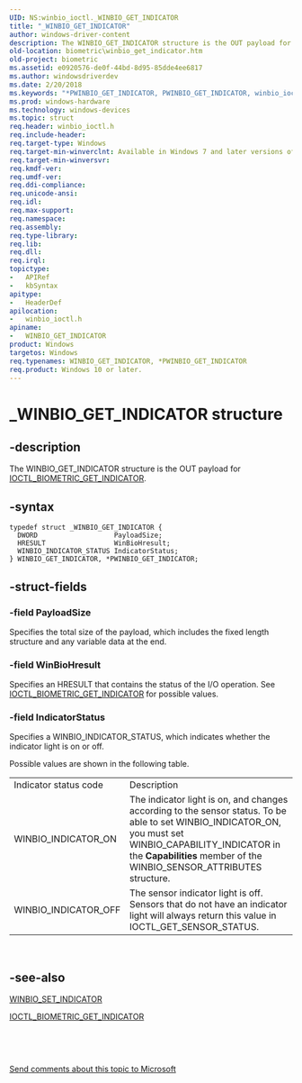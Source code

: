 ```yaml
---
UID: NS:winbio_ioctl._WINBIO_GET_INDICATOR
title: "_WINBIO_GET_INDICATOR"
author: windows-driver-content
description: The WINBIO_GET_INDICATOR structure is the OUT payload for IOCTL_BIOMETRIC_GET_INDICATOR.
old-location: biometric\winbio_get_indicator.htm
old-project: biometric
ms.assetid: e0920576-de0f-44bd-8d95-85dde4ee6817
ms.author: windowsdriverdev
ms.date: 2/20/2018
ms.keywords: "*PWINBIO_GET_INDICATOR, PWINBIO_GET_INDICATOR, winbio_ioctl/WINBIO_GET_INDICATOR, biometric.winbio_get_indicator, _WINBIO_GET_INDICATOR, WINBIO_GET_INDICATOR, WINBIO_GET_INDICATOR structure [Biometric Devices], biometric_ref_2ff9c2b7-38fd-4419-aa90-a87cceef3cda.xml, PWINBIO_GET_INDICATOR structure pointer [Biometric Devices], winbio_ioctl/PWINBIO_GET_INDICATOR"
ms.prod: windows-hardware
ms.technology: windows-devices
ms.topic: struct
req.header: winbio_ioctl.h
req.include-header: 
req.target-type: Windows
req.target-min-winverclnt: Available in Windows 7 and later versions of Windows.
req.target-min-winversvr: 
req.kmdf-ver: 
req.umdf-ver: 
req.ddi-compliance: 
req.unicode-ansi: 
req.idl: 
req.max-support: 
req.namespace: 
req.assembly: 
req.type-library: 
req.lib: 
req.dll: 
req.irql: 
topictype:
-	APIRef
-	kbSyntax
apitype:
-	HeaderDef
apilocation:
-	winbio_ioctl.h
apiname:
-	WINBIO_GET_INDICATOR
product: Windows
targetos: Windows
req.typenames: WINBIO_GET_INDICATOR, *PWINBIO_GET_INDICATOR
req.product: Windows 10 or later.
---
```


# _WINBIO_GET_INDICATOR structure


## -description


The WINBIO_GET_INDICATOR structure is the OUT payload for <a href="..\winbio_ioctl\ni-winbio_ioctl-ioctl_biometric_get_indicator.md">IOCTL_BIOMETRIC_GET_INDICATOR</a>.


## -syntax


````
typedef struct _WINBIO_GET_INDICATOR {
  DWORD                   PayloadSize;
  HRESULT                 WinBioHresult;
  WINBIO_INDICATOR_STATUS IndicatorStatus;
} WINBIO_GET_INDICATOR, *PWINBIO_GET_INDICATOR;
````


## -struct-fields




### -field PayloadSize

Specifies the total size of the payload, which includes the fixed length structure and any variable data at the end.


### -field WinBioHresult

Specifies an HRESULT that contains the status of the I/O operation. See <a href="..\winbio_ioctl\ni-winbio_ioctl-ioctl_biometric_get_indicator.md">IOCTL_BIOMETRIC_GET_INDICATOR</a> for possible values.


### -field IndicatorStatus

Specifies a WINBIO_INDICATOR_STATUS, which indicates whether the indicator light is on or off.

 Possible values are shown in the following table. 

<table>
<tr>
<td>
Indicator status code

</td>
<td>
Description

</td>
</tr>
<tr>
<td>
WINBIO_INDICATOR_ON

</td>
<td>
The indicator light is on, and changes according to the sensor status.  To be able to set WINBIO_INDICATOR_ON, you must set WINBIO_CAPABILITY_INDICATOR in the <b>Capabilities</b> member of the WINBIO_SENSOR_ATTRIBUTES structure.

</td>
</tr>
<tr>
<td>
WINBIO_INDICATOR_OFF

</td>
<td>
The sensor indicator light is off.  Sensors that do not have an indicator light will always return this value in IOCTL_GET_SENSOR_STATUS. 

</td>
</tr>
</table>
 


## -see-also

<a href="..\winbio_ioctl\ns-winbio_ioctl-_winbio_set_indicator.md">WINBIO_SET_INDICATOR</a>



<a href="..\winbio_ioctl\ni-winbio_ioctl-ioctl_biometric_get_indicator.md">IOCTL_BIOMETRIC_GET_INDICATOR</a>



 

 

<a href="mailto:wsddocfb@microsoft.com?subject=Documentation%20feedback [biometric\biometric]:%20WINBIO_GET_INDICATOR structure%20 RELEASE:%20(2/20/2018)&amp;body=%0A%0APRIVACY STATEMENT%0A%0AWe use your feedback to improve the documentation. We don't use your email address for any other purpose, and we'll remove your email address from our system after the issue that you're reporting is fixed. While we're working to fix this issue, we might send you an email message to ask for more info. Later, we might also send you an email message to let you know that we've addressed your feedback.%0A%0AFor more info about Microsoft's privacy policy, see http://privacy.microsoft.com/en-us/default.aspx." title="Send comments about this topic to Microsoft">Send comments about this topic to Microsoft</a>

